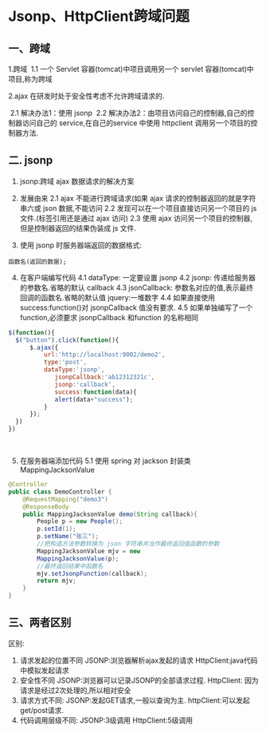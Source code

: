 # Jsonp、HttpClient跨域问题

## 一、跨域

1.跨域
​	1.1 一个 Servlet 容器(tomcat)中项目调用另一个 servlet 容器(tomcat)中项目,称为跨域

2.ajax 在研发时处于安全性考虑不允许跨域请求的. 

​	2.1 解决办法1：使用 jsonp
​	2.2 解决办法2：由项目访问自己的控制器,自己的控制器访问自己的 service,在自己的service 中使用 httpclient 调用另一个项目的控制器方法.



## 二. jsonp

1. jsonp:跨域 ajax 数据请求的解决方案

2. 发展由来
  2.1 ajax 不能进行跨域请求(如果 ajax 请求的控制器返回的就是字符串六或 json 数据,不能访问
  2.2 发现可以在一个项目直接访问另一个项目的 js 文件.(标签引用还是通过 ajax 访问)
  2.3 使用 ajax 访问另一个项目的控制器,但是控制器返回的结果伪装成 js 文件. 

3. 使用 jsonp 时服务器端返回的数据格式:

  ```
  函数名(返回的数据);
  ```

4. 在客户端编写代码
  4.1 dataType: 一定要设置 jsonp
  4.2 jsonp: 传递给服务器的参数名.省略的默认 callback
  4.3 jsonCallback: 参数名对应的值,表示最终回调的函数名.省略的默认值 jquery:一堆数字
  4.4 如果直接使用 success:function()对 jsonpCallback 值没有要求. 4.5 如果单独编写了一个function,必须要求 jsonpCallback 和function 的名称相同

  ```javascript
  $(function(){
  	$("button").click(function(){
  		$.ajax({
  			url:'http://localhost:9002/demo2',
  			type:'post',
  			dataType:'jsonp',
               jsonpCallback:'ab12312321c',
               jsonp:'callback',
               success:function(data){
               alert(data+"success");
            }
        });
    })
  })
  ```

  ​

5. 在服务器端添加代码
  5.1 使用 spring 对 jackson 封装类 MappingJacksonValue

```java
@Controller
public class DemoController {
    @RequestMapping("demo3")
    @ResponseBody
    public MappingJacksonValue demo(String callback){
        People p = new People();
        p.setId(1);
        p.setName("张三");
        //把构造方法参数转换为 json 字符串并当作最终返回值函数的参数
        MappingJacksonValue mjv = new
        MappingJacksonValue(p);
        //最终返回结果中函数名
        mjv.setJsonpFunction(callback);
        return mjv;
    }
}	
```





## 三、两者区别

区别:

1. 请求发起的位置不同
  JSONP:浏览器解析ajax发起的请求
  HttpClient:java代码中模拟发起请求
2. 安全性不同
  JSONP:浏览器可以记录JSONP的全部请求过程.
  HttpClient: 因为请求是经过2次处理的,所以相对安全
3. 请求方式不同:
  JSONP:发起GET请求,一般以查询为主.
  httpClient:可以发起get/post请求.
4. 代码调用层级不同:
  JSONP:3级调用
  HttpClient:5级调用